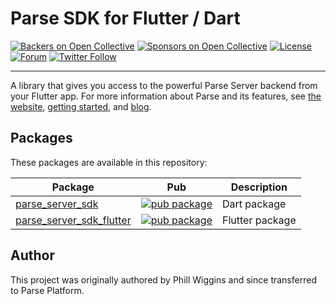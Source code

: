 # Parse SDK for Flutter / Dart

[![Backers on Open Collective](https://opencollective.com/parse-server/backers/badge.svg)][open-collective-link]
[![Sponsors on Open Collective](https://opencollective.com/parse-server/sponsors/badge.svg)][open-collective-link]
[![License](https://img.shields.io/badge/license-BSD-lightgrey.svg)](https://github.com/parse-community/Parse-SDK-Android/blob/master/LICENSE)
[![Forum](https://img.shields.io/discourse/https/community.parseplatform.org/topics.svg)](https://community.parseplatform.org/c/parse-server)
[![Twitter Follow](https://img.shields.io/twitter/follow/ParsePlatform.svg?label=Follow%20us%20on%20Twitter&style=social)](https://twitter.com/intent/follow?screen_name=ParsePlatform)

---

A library that gives you access to the powerful Parse Server backend from your Flutter app. For more information about Parse and its features, see [the website](https://parseplatform.org/), [getting started][guide], and [blog](https://blog.parseplatform.org/).

## Packages 

These packages are available in this repository:

| Package                                        | Pub                                                                                      | Description     |
|------------------------------------------------|------------------------------------------------------------------------------------------|-----------------|
| [parse_server_sdk](./packages/dart)            | [![pub package](https://img.shields.io/pub/v/parse_server_sdk.svg)](pub-dart)            | Dart package    |
| [parse_server_sdk_flutter](./packages/flutter) | [![pub package](https://img.shields.io/pub/v/parse_server_sdk_flutter.svg)](pub-flutter) | Flutter package |

## Author
This project was originally authored by Phill Wiggins and since transferred to Parse Platform.

[guide]: http://docs.parseplatform.org/android/guide/
[open-collective-link]: https://opencollective.com/parse-server
[pub-dart]: https://pub.dev/packages/parse_server_sdk
[pub-flutter]: https://pub.dev/packages/parse_server_sdk_flutter
